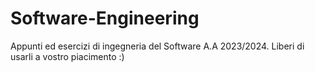 # Software-Engineering

Appunti ed esercizi di ingegneria del Software A.A 2023/2024. Liberi di usarli a vostro piacimento :)
